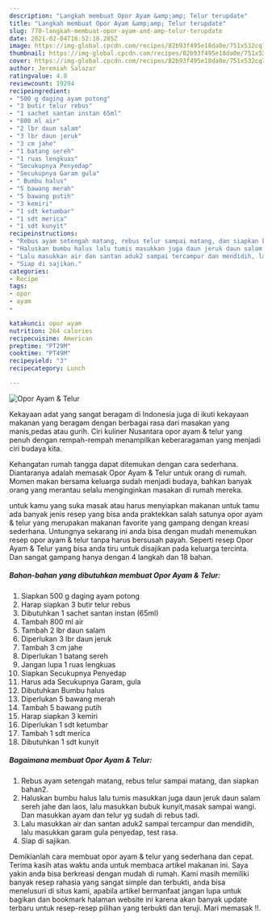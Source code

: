 ```yaml
---
description: "Langkah membuat Opor Ayam &amp;amp; Telur terupdate"
title: "Langkah membuat Opor Ayam &amp;amp; Telur terupdate"
slug: 778-langkah-membuat-opor-ayam-and-amp-telur-terupdate
date: 2021-02-04T16:52:18.285Z
image: https://img-global.cpcdn.com/recipes/82b93f495e18da0e/751x532cq70/opor-ayam-telur-foto-resep-utama.jpg
thumbnail: https://img-global.cpcdn.com/recipes/82b93f495e18da0e/751x532cq70/opor-ayam-telur-foto-resep-utama.jpg
cover: https://img-global.cpcdn.com/recipes/82b93f495e18da0e/751x532cq70/opor-ayam-telur-foto-resep-utama.jpg
author: Jeremiah Salazar
ratingvalue: 4.8
reviewcount: 19294
recipeingredient:
- "500 g daging ayam potong"
- "3 butir telur rebus"
- "1 sachet santan instan 65ml"
- "800 ml air"
- "2 lbr daun salam"
- "3 lbr daun jeruk"
- "3 cm jahe"
- "1 batang sereh"
- "1 ruas lengkuas"
- "Secukupnya Penyedap"
- "Secukupnya Garam gula"
- " Bumbu halus"
- "5 bawang merah"
- "5 bawang putih"
- "3 kemiri"
- "1 sdt ketumbar"
- "1 sdt merica"
- "1 sdt kunyit"
recipeinstructions:
- "Rebus ayam setengah matang, rebus telur sampai matang, dan siapkan bahan2."
- "Haluskan bumbu halus lalu tumis masukkan juga daun jeruk daun salam sereh jahe dan laos, lalu masukkan bubuk kunyit,masak sampai wangi. Dan masukkan ayam dan telur yg sudah di rebus tadi."
- "Lalu masukkan air dan santan aduk2 sampai tercampur dan mendidih, lalu masukkan garam gula penyedap, test rasa."
- "Siap di sajikan."
categories:
- Recipe
tags:
- opor
- ayam
- 

katakunci: opor ayam  
nutrition: 264 calories
recipecuisine: American
preptime: "PT29M"
cooktime: "PT49M"
recipeyield: "3"
recipecategory: Lunch

---
```



![Opor Ayam &amp; Telur](https://img-global.cpcdn.com/recipes/82b93f495e18da0e/751x532cq70/opor-ayam-telur-foto-resep-utama.jpg)

Kekayaan adat yang sangat beragam di Indonesia juga di ikuti kekayaan makanan yang beragam dengan berbagai rasa dari masakan yang manis,pedas atau gurih. Ciri kuliner Nusantara opor ayam &amp; telur yang penuh dengan rempah-rempah menampilkan keberaragaman yang menjadi ciri budaya kita.




Kehangatan rumah tangga dapat ditemukan dengan cara sederhana. Diantaranya adalah memasak Opor Ayam &amp; Telur untuk orang di rumah. Momen makan bersama keluarga sudah menjadi budaya, bahkan banyak orang yang merantau selalu menginginkan masakan di rumah mereka.

untuk kamu yang suka masak atau harus menyiapkan makanan untuk tamu ada banyak jenis resep yang bisa anda praktekkan salah satunya opor ayam &amp; telur yang merupakan makanan favorite yang gampang dengan kreasi sederhana. Untungnya sekarang ini anda bisa dengan mudah menemukan resep opor ayam &amp; telur tanpa harus bersusah payah.
Seperti resep Opor Ayam &amp; Telur yang bisa anda tiru untuk disajikan pada keluarga tercinta. Dan sangat gampang hanya dengan 4 langkah dan 18 bahan.


<!--inarticleads1-->

##### Bahan-bahan yang dibutuhkan membuat Opor Ayam &amp; Telur:

1. Siapkan 500 g daging ayam potong
1. Harap siapkan 3 butir telur rebus
1. Dibutuhkan 1 sachet santan instan (65ml)
1. Tambah 800 ml air
1. Tambah 2 lbr daun salam
1. Diperlukan 3 lbr daun jeruk
1. Tambah 3 cm jahe
1. Diperlukan 1 batang sereh
1. Jangan lupa 1 ruas lengkuas
1. Siapkan Secukupnya Penyedap
1. Harus ada Secukupnya Garam, gula
1. Dibutuhkan  Bumbu halus
1. Diperlukan 5 bawang merah
1. Tambah 5 bawang putih
1. Harap siapkan 3 kemiri
1. Diperlukan 1 sdt ketumbar
1. Tambah 1 sdt merica
1. Dibutuhkan 1 sdt kunyit




<!--inarticleads2-->

##### Bagaimana membuat  Opor Ayam &amp; Telur:

1. Rebus ayam setengah matang, rebus telur sampai matang, dan siapkan bahan2.
1. Haluskan bumbu halus lalu tumis masukkan juga daun jeruk daun salam sereh jahe dan laos, lalu masukkan bubuk kunyit,masak sampai wangi. Dan masukkan ayam dan telur yg sudah di rebus tadi.
1. Lalu masukkan air dan santan aduk2 sampai tercampur dan mendidih, lalu masukkan garam gula penyedap, test rasa.
1. Siap di sajikan.




Demikianlah cara membuat opor ayam &amp; telur yang sederhana dan cepat. Terima kasih atas waktu anda untuk membaca artikel makanan ini. Saya yakin anda bisa berkreasi dengan mudah di rumah. Kami masih memiliki banyak resep rahasia yang sangat simple dan terbukti, anda bisa menelusuri di situs kami, apabila artikel bermanfaat jangan lupa untuk bagikan dan bookmark halaman website ini karena akan banyak update terbaru untuk resep-resep pilihan yang terbukti dan teruji. Mari memasak !!. 
